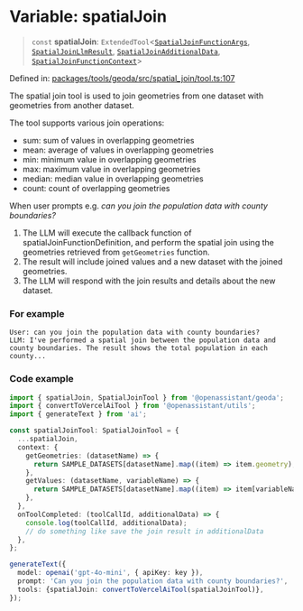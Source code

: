 # Variable: spatialJoin

> `const` **spatialJoin**: `ExtendedTool`\<[`SpatialJoinFunctionArgs`](../type-aliases/SpatialJoinFunctionArgs.md), [`SpatialJoinLlmResult`](../type-aliases/SpatialJoinLlmResult.md), [`SpatialJoinAdditionalData`](../type-aliases/SpatialJoinAdditionalData.md), [`SpatialJoinFunctionContext`](../type-aliases/SpatialJoinFunctionContext.md)\>

Defined in: [packages/tools/geoda/src/spatial\_join/tool.ts:107](https://github.com/GeoDaCenter/openassistant/blob/28e38a23cf528ccfe10391135d12fba8d3e385da/packages/tools/geoda/src/spatial_join/tool.ts#L107)

The spatial join tool is used to join geometries from one dataset with geometries from another dataset.

The tool supports various join operations:
- sum: sum of values in overlapping geometries
- mean: average of values in overlapping geometries
- min: minimum value in overlapping geometries
- max: maximum value in overlapping geometries
- median: median value in overlapping geometries
- count: count of overlapping geometries

When user prompts e.g. *can you join the population data with county boundaries?*

1. The LLM will execute the callback function of spatialJoinFunctionDefinition, and perform the spatial join using the geometries retrieved from `getGeometries` function.
2. The result will include joined values and a new dataset with the joined geometries.
3. The LLM will respond with the join results and details about the new dataset.

### For example
```
User: can you join the population data with county boundaries?
LLM: I've performed a spatial join between the population data and county boundaries. The result shows the total population in each county...
```

### Code example
```typescript
import { spatialJoin, SpatialJoinTool } from '@openassistant/geoda';
import { convertToVercelAiTool } from '@openassistant/utils';
import { generateText } from 'ai';

const spatialJoinTool: SpatialJoinTool = {
  ...spatialJoin,
  context: {
    getGeometries: (datasetName) => {
      return SAMPLE_DATASETS[datasetName].map((item) => item.geometry);
    },
    getValues: (datasetName, variableName) => {
      return SAMPLE_DATASETS[datasetName].map((item) => item[variableName]);
    },
  },
  onToolCompleted: (toolCallId, additionalData) => {
    console.log(toolCallId, additionalData);
    // do something like save the join result in additionalData
  },
};

generateText({
  model: openai('gpt-4o-mini', { apiKey: key }),
  prompt: 'Can you join the population data with county boundaries?',
  tools: {spatialJoin: convertToVercelAiTool(spatialJoinTool)},
});
```
